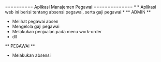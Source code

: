 ========== Aplikasi Manajemen Pegawai ==============
*
*
Aplikasi web ini berisi tentang absensi pegawai, serta gaji pegawai
*
** ADMIN **
- Melihat pegawai absen
- Mengelola gaji pegawai
- Melakukan penjualan pada menu work-order
- dll

** PEGAWAI **
- Melakukan absensi